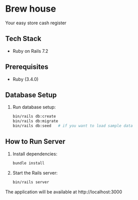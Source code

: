 # Brew house

Your easy store cash register

## Tech Stack

- Ruby on Rails 7.2

## Prerequisites

- Ruby (3.4.0)

## Database Setup

1. Run database setup:
   ```bash
   bin/rails db:create
   bin/rails db:migrate
   bin/rails db:seed   # if you want to load sample data
   ```

## How to Run Server

1. Install dependencies:
   ```bash
   bundle install
   ```

2. Start the Rails server:
   ```bash
   bin/rails server
   ```

The application will be available at http://localhost:3000